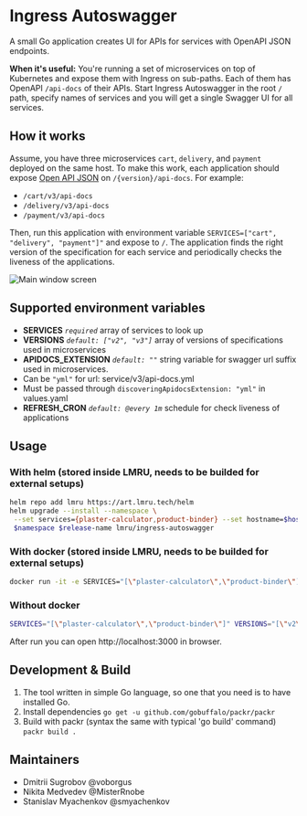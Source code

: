 # Ingress Autoswagger
A small Go application creates UI for APIs for services with OpenAPI JSON endpoints.

**When it's useful:** You're running a set of microservices on top of Kubernetes and expose them with Ingress on sub-paths.
Each of them has OpenAPI `/api-docs` of their APIs.
Start Ingress Autoswagger in the root `/` path, specify names of services and you will get a single Swagger UI for all services.

## How it works
Assume, you have three microservices `cart`, `delivery`, and `payment` deployed on the same host.
To make this work, each application should expose [Open API JSON](https://swagger.io/specification/) on `/{version}/api-docs`. 
For example:

* `/cart/v3/api-docs`
* `/delivery/v3/api-docs`
* `/payment/v3/api-docs`

Then, run this application with environment variable `SERVICES=["cart", "delivery", "payment"]"` and expose to `/`.
The application finds the right version of the specification for each service and periodically checks the liveness of the applications.

![Main window screen](https://github.com/adeo/ingress-autoswagger/raw/master/docs/main_window.png)

## Supported environment variables

* **SERVICES** *`required`* array of services to look up
* **VERSIONS**  *`default: ["v2", "v3"]`* array of versions of specifications used in microservices
* **APIDOCS_EXTENSION**  *`default: ""`* string variable for swagger url suffix used in microservices. 
* Can be `"yml"` for url: service/v3/api-docs.yml
* Must be passed through `discoveringApidocsExtension: "yml"` in values.yaml 
* **REFRESH_CRON** *`default: @every 1m`* schedule for check liveness of applications

## Usage

### With helm (stored inside LMRU, needs to be builded for external setups)

```bash
helm repo add lmru https://art.lmru.tech/helm
helm upgrade --install --namespace \
 --set services={plaster-calculator,product-binder} --set hostname=$hostname --set version=3.2 \
 $namespace $release-name lmru/ingress-autoswagger
```

### With docker (stored inside LMRU, needs to be builded for external setups)

```bash
docker run -it -e SERVICES="[\"plaster-calculator\",\"product-binder\"]" -e VERSIONS="[\"v2\",\"v3\"]" docker-devops.art.lmru.tech/bricks/ingress-autoswagger:3.1
```

### Without docker

```bash
SERVICES="[\"plaster-calculator\",\"product-binder\"]" VERSIONS="[\"v2\",\"v3\"]" go run ingress-autoswagger.go 
```

After run you can open http://localhost:3000 in browser.

## Development & Build

1. The tool written in simple Go language, so one that you need is to have installed Go.
1. Install dependencies `go get -u github.com/gobuffalo/packr/packr`
1. Build with packr (syntax the same with typical 'go build' command) `packr build .`

## Maintainers

* Dmitrii Sugrobov @voborgus
* Nikita Medvedev @MisterRnobe
* Stanislav Myachenkov @smyachenkov
